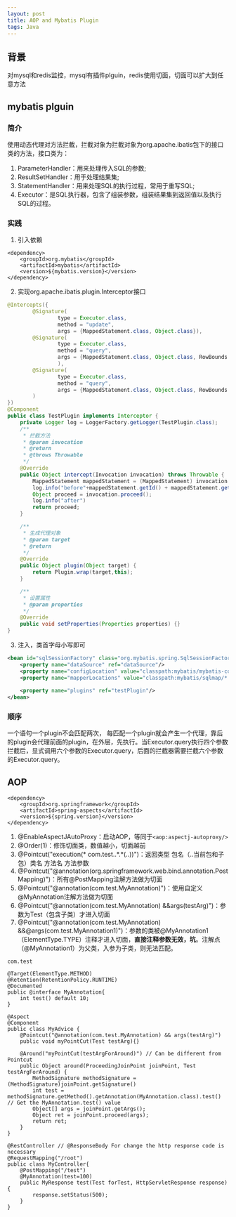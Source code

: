 ```yaml
---
layout: post
title: AOP and Mybatis Plugin
tags: Java
---
```

## 背景
对mysql和redis监控，mysql有插件plguin，redis使用切面，切面可以扩大到任意方法

## mybatis plguin
### 简介
使用动态代理对方法拦截，拦截对象为拦截对象为org.apache.ibatis包下的接口类的方法，接口类为：
1. ParameterHandler：用来处理传入SQL的参数;
2. ResultSetHandler：用于处理结果集;
3. StatementHandler：用来处理SQL的执行过程，常用于重写SQL;
4. Executor：是SQL执行器，包含了组装参数，组装结果集到返回值以及执行SQL的过程。

### 实践

1. 引入依赖
```
<dependency>
    <groupId>org.mybatis</groupId>
    <artifactId>mybatis</artifactId>
    <version>${mybatis.version}</version>
</dependency>
```

2. 实现org.apache.ibatis.plugin.Interceptor接口
```java
@Intercepts({
        @Signature(
                type = Executor.class,
                method = "update",
                args = {MappedStatement.class, Object.class}),
        @Signature(
                type = Executor.class,
                method = "query",
                args = {MappedStatement.class, Object.class, RowBounds.class, ResultHandler.class}
                ),
        @Signature(
                type = Executor.class,
                method = "query",
                args = {MappedStatement.class, Object.class, RowBounds.class, ResultHandler.class, CacheKey.class, BoundSql.class}
        )
})
@Component
public class TestPlugin implements Interceptor {
    private Logger log = LoggerFactory.getLogger(TestPlugin.class);
    /**
     * 拦截方法
     * @param invocation
     * @return
     * @throws Throwable
     */
    @Override
    public Object intercept(Invocation invocation) throws Throwable {
        MappedStatement mappedStatement = (MappedStatement) invocation.getArgs()[0];
        log.info("before"+mappedStatement.getId() + mappedStatement.getSqlCommandType())
        Object proceed = invocation.proceed();
        log.info("after")
        return proceed;
    }

    /**
     * 生成代理对象
     * @param target
     * @return
     */
    @Override
    public Object plugin(Object target) {
        return Plugin.wrap(target,this);
    }

    /**
     * 设置属性
     * @param properties
     */
    @Override
    public void setProperties(Properties properties) {}
}

```
3. 注入，类首字母小写即可
```xml
<bean id="sqlSessionFactory" class="org.mybatis.spring.SqlSessionFactoryBean">
    <property name="dataSource" ref="dataSource"/>
    <property name="configLocation" value="classpath:mybatis/mybatis-config.xml"/>
    <property name="mapperLocations" value="classpath:mybatis/sqlmap/*.xml"/>
    
    <property name="plugins" ref="testPlugin"/>
</bean>
```
### 顺序
一个语句一个plugin不会匹配两次， 每匹配一个plugin就会产生一个代理，靠后的plugin会代理前面的plugin，在外层，先执行。当Executor.query执行四个参数拦截后，显式调用六个参数的Executor.query，后面的拦截器需要拦截六个参数的Executor.query。


## AOP
```
<dependency>
    <groupId>org.springframework</groupId>
    <artifactId>spring-aspects</artifactId>
    <version>${spring.version}</version>
</dependency>

```
1. @EnableAspectJAutoProxy：启动AOP，等同于`<aop:aspectj-autoproxy/>`
2. @Order(1)：修饰切面类，数值越小，切面越前
3. @Pointcut("execution(\* com.test..\*.\*(..))")：返回类型 包名（..当前包和子包）类名 方法名 方法参数
4. @Pointcut("@annotation(org.springframework.web.bind.annotation.PostMapping)")：所有@PostMapping注解方法做为切面
5. @Pointcut("@annotation(com.test.MyAnnotation)")：使用自定义@MyAnnotation注解方法做为切面
6. @Pointcut("@annotation(com.test.MyAnnotation) &&args(testArg)")：参数为Test（包含子类）才进入切面
7. @Pointcut("@annotation(com.test.MyAnnotation) &&@args(com.test.MyAnnotation1)")：参数的类被@MyAnnotation1（ElementType.TYPE）注释才进入切面，**直接注释参数无效，坑**。注解点（@MyAnnotation1）为父类，入参为子类，则无法匹配。

```
com.test

@Target(ElementType.METHOD)
@Retention(RetentionPolicy.RUNTIME)
@Documented
public @interface MyAnnotation{
    int test() default 10;
}

@Aspect
@Component
public class MyAdvice {
    @Pointcut("@annotation(com.test.MyAnnotation) && args(testArg)")
    public void myPointCut(Test testArg){}
    
    @Around("myPointCut(testArgForAround)") // Can be different from Pointcut
    public Object around(ProceedingJoinPoint joinPoint, Test testArgForAround) {
        MethodSignature methodSignature = (MethodSignature)joinPoint.getSignature()
        int test = methodSignature.getMethod().getAnnotation(MyAnnotation.class).test() // Get the MyAnnotation.test() value
        Object[] args = joinPoint.getArgs();
        Object ret = joinPoint.proceed(args);
        return ret;
    }
}

@RestController // @ResponseBody For change the http response code is necessary
@RequestMapping("/root")
public class MyController{
    @PostMapping("/test")
    @MyAnnotation(test=100)
    public MyResponse test(Test forTest, HttpServletResponse response){
        response.setStatus(500);
    }
}

```
